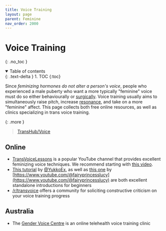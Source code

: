 ```yaml
---
title: Voice Training
layout: page
parent: Feminine
nav_order: 2000
---
```

# Voice Training
{: .no_toc }

<details open markdown="block">
  <summary>
    Table of contents
  </summary>
  {: .text-delta }
1. TOC
{:toc}
</details>

Since *feminizing hormones do not alter a person's voice*, people who experienced a male puberty who want a more typically "feminine" voice must do so either behaviourally or [surgically](/starter-guide/medical/surgery.html#vocal-surgery). Voice training usually aims to simultaneously raise pitch, increase [resonance](https://en.wikipedia.org/wiki/Resonance), and take on a more "feminine" affect. This page collects both free online resources, as well as clinics specializing in trans voice training.

{: .more }
> [TransHub/Voice](https://www.transhub.org.au/voice)

## Online
* [TransVoiceLessons](https://www.youtube.com/@TransVoiceLessons) is a popular YouTube channel that provides excellent feminizing voice techniques. We recommend starting with [this video](https://www.youtube.com/watch?v=BfCS01MkbIY).
* [This tutorial](https://www.youtube.com/watch?v=610XcjG2jms&t=192s&pp=ygUadHJhbnMgd29tYW4gdm9pY2UgdHJhaW5pbmc%3D) by [@YukkoEx](https://www.youtube.com/@YukkoEX), as well as [this one](https://www.youtube.com/watch?v=5aCDuzN0lds&pp=ygUadHJhbnMgd29tYW4gdm9pY2UgdHJhaW5pbmc%3D) by [https://www.youtube.com/@fairyprincesslucy](https://www.youtube.com/@fairyprincesslucy) are both excellent standalone introductions for beginners
* [/r/transvoice](https://old.reddit.com/r/transvoice/) offers a community for soliciting constructive criticism on your voice training progress

## Australia

* The [Gender Voice Centre](https://www.gendervoicecentre.com.au/) is an online telehealth voice training clinic